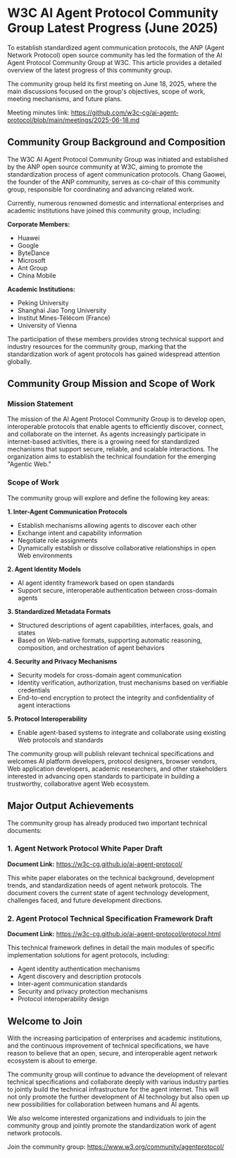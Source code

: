 # W3C AI Agent Protocol Community Group Latest Progress (June 2025)

To establish standardized agent communication protocols, the ANP (Agent Network Protocol) open source community has led the formation of the AI Agent Protocol Community Group at W3C. This article provides a detailed overview of the latest progress of this community group.

The community group held its first meeting on June 18, 2025, where the main discussions focused on the group's objectives, scope of work, meeting mechanisms, and future plans.

Meeting minutes link: https://github.com/w3c-cg/ai-agent-protocol/blob/main/meetings/2025-06-18.md

## Community Group Background and Composition

The W3C AI Agent Protocol Community Group was initiated and established by the ANP open source community at W3C, aiming to promote the standardization process of agent communication protocols. Chang Gaowei, the founder of the ANP community, serves as co-chair of this community group, responsible for coordinating and advancing related work.

Currently, numerous renowned domestic and international enterprises and academic institutions have joined this community group, including:

**Corporate Members:**
- Huawei
- Google
- ByteDance
- Microsoft
- Ant Group
- China Mobile

**Academic Institutions:**
- Peking University
- Shanghai Jiao Tong University
- Institut Mines-Télécom (France)
- University of Vienna

The participation of these members provides strong technical support and industry resources for the community group, marking that the standardization work of agent protocols has gained widespread attention globally.

## Community Group Mission and Scope of Work

### Mission Statement

The mission of the AI Agent Protocol Community Group is to develop open, interoperable protocols that enable agents to efficiently discover, connect, and collaborate on the internet. As agents increasingly participate in internet-based activities, there is a growing need for standardized mechanisms that support secure, reliable, and scalable interactions. The organization aims to establish the technical foundation for the emerging "Agentic Web."

### Scope of Work

The community group will explore and define the following key areas:

**1. Inter-Agent Communication Protocols**
- Establish mechanisms allowing agents to discover each other
- Exchange intent and capability information
- Negotiate role assignments
- Dynamically establish or dissolve collaborative relationships in open Web environments

**2. Agent Identity Models**
- AI agent identity framework based on open standards
- Support secure, interoperable authentication between cross-domain agents

**3. Standardized Metadata Formats**
- Structured descriptions of agent capabilities, interfaces, goals, and states
- Based on Web-native formats, supporting automatic reasoning, composition, and orchestration of agent behaviors

**4. Security and Privacy Mechanisms**
- Security models for cross-domain agent communication
- Identity verification, authorization, trust mechanisms based on verifiable credentials
- End-to-end encryption to protect the integrity and confidentiality of agent interactions

**5. Protocol Interoperability**
- Enable agent-based systems to integrate and collaborate using existing Web protocols and standards

The community group will publish relevant technical specifications and welcomes AI platform developers, protocol designers, browser vendors, Web application developers, academic researchers, and other stakeholders interested in advancing open standards to participate in building a trustworthy, collaborative agent Web ecosystem.

## Major Output Achievements

The community group has already produced two important technical documents:

### 1. Agent Network Protocol White Paper Draft
**Document Link:** https://w3c-cg.github.io/ai-agent-protocol/

This white paper elaborates on the technical background, development trends, and standardization needs of agent network protocols. The document covers the current state of agent technology development, challenges faced, and future development directions.

### 2. Agent Protocol Technical Specification Framework Draft
**Document Link:** https://w3c-cg.github.io/ai-agent-protocol/protocol.html

This technical framework defines in detail the main modules of specific implementation solutions for agent protocols, including:
- Agent identity authentication mechanisms
- Agent discovery and description protocols
- Inter-agent communication standards
- Security and privacy protection mechanisms
- Protocol interoperability design

## Welcome to Join

With the increasing participation of enterprises and academic institutions, and the continuous improvement of technical specifications, we have reason to believe that an open, secure, and interoperable agent network ecosystem is about to emerge.

The community group will continue to advance the development of relevant technical specifications and collaborate deeply with various industry parties to jointly build the technical infrastructure for the agent internet. This will not only promote the further development of AI technology but also open up new possibilities for collaboration between humans and AI agents.

We also welcome interested organizations and individuals to join the community group and jointly promote the standardization work of agent network protocols.

Join the community group: https://www.w3.org/community/agentprotocol/ 
